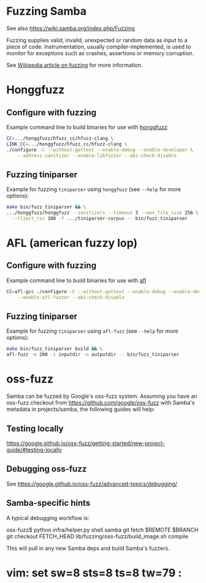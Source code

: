 # Fuzzing Samba

See also https://wiki.samba.org/index.php/Fuzzing

Fuzzing supplies valid, invalid, unexpected or random data as input to a piece
of code. Instrumentation, usually compiler-implemented, is used to monitor for
exceptions such as crashes, assertions or memory corruption.

See [Wikipedia article on fuzzing](https://en.wikipedia.org/wiki/Fuzzing) for
more information.

# Honggfuzz

## Configure with fuzzing

Example command line to build binaries for use with
[honggfuzz](https://github.com/google/honggfuzz/):

```sh
CC=.../honggfuzz/hfuzz_cc/hfuzz-clang \
LINK_CC=.../honggfuzz/hfuzz_cc/hfuzz-clang \
./configure -C --without-gettext --enable-debug --enable-developer \
	--address-sanitizer --enable-libfuzzer --abi-check-disable
```


## Fuzzing tiniparser

Example for fuzzing `tiniparser` using `honggfuzz` (see `--help` for more
options):

```sh
make bin/fuzz_tiniparser && \
.../honggfuzz/honggfuzz --sanitizers --timeout 3 --max_file_size 256 \
  --rlimit_rss 100 -f .../tiniparser-corpus -- bin/fuzz_tiniparser
```

# AFL (american fuzzy lop)

## Configure with fuzzing

Example command line to build binaries for use with
[afl](http://lcamtuf.coredump.cx/afl/)

```sh
CC=afl-gcc ./configure -C --without-gettext --enable-debug --enable-developer \
	--enable-afl-fuzzer --abi-check-disable
```

## Fuzzing tiniparser

Example for fuzzing `tiniparser` using `afl-fuzz` (see `--help` for more
options):

```sh
make bin/fuzz_tiniparser build && \
afl-fuzz -m 200 -i inputdir -o outputdir -- bin/fuzz_tiniparser
```

# oss-fuzz

Samba can be fuzzed by Google's oss-fuzz system.  Assuming you have an
oss-fuzz checkout from https://github.com/google/oss-fuzz with Samba's
metadata in projects/samba, the following guides will help:

## Testing locally

https://google.github.io/oss-fuzz/getting-started/new-project-guide/#testing-locally

## Debugging oss-fuzz

See https://google.github.io/oss-fuzz/advanced-topics/debugging/

## Samba-specific hints

A typical debugging workflow is:

oss-fuzz$ python infra/helper.py shell samba
git fetch $REMOTE $BRANCH
git checkout FETCH_HEAD
lib/fuzzing/oss-fuzz/build_image.sh
compile

This will pull in any new Samba deps and build Samba's fuzzers.

# vim: set sw=8 sts=8 ts=8 tw=79 :
